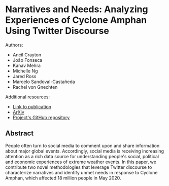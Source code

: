 # Narratives and Needs: Analyzing Experiences of Cyclone Amphan Using Twitter Discourse

Authors:
- Ancil Crayton
- João Fonseca
- Kanav Mehra
- Michelle Ng
- Jared Ross
- Marcelo Sandoval-Castañeda
- Rachel von Gnechten

Additional resources:
- [Link to publication](https://crcs.seas.harvard.edu/publications/narratives-and-needs-analyzing-experiences-cyclone-amphan-using-twitter-discourse)
- [ArXiv](https://arxiv.org/abs/2009.05560)
- [Project's GitHub repository](https://github.com/ancilcrayton/solve-iwmi)

## Abstract
People often turn to social media to comment upon and share information about major global events.
Accordingly, social media is receiving increasing attention as a rich data source for understanding
people's social, political and economic experiences of extreme weather events.  In this paper, we
contribute two novel methodologies that leverage Twitter discourse to characterize narratives and
identify unmet needs in response to Cyclone Amphan, which affected 18 million people in May 2020.
